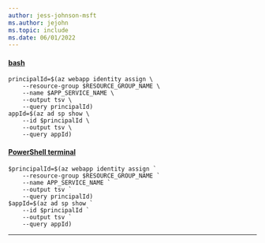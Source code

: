 ```yaml
---
author: jess-johnson-msft
ms.author: jejohn
ms.topic: include
ms.date: 06/01/2022
---
```


#### [bash](#tab/terminal-bash)

```azurecli
principalId=$(az webapp identity assign \
    --resource-group $RESOURCE_GROUP_NAME \
    --name $APP_SERVICE_NAME \
    --output tsv \
    --query principalId)
appId=$(az ad sp show \
    --id $principalId \
    --output tsv \
    --query appId)
```

#### [PowerShell terminal](#tab/terminal-powershell)

```azurecli
$principalId=$(az webapp identity assign `
    --resource-group $RESOURCE_GROUP_NAME `
    --name APP_SERVICE_NAME `
    --output tsv `
    --query principalId)
$appId=$(az ad sp show `
    --id $principalId `
    --output tsv `
    --query appId)
```

---
